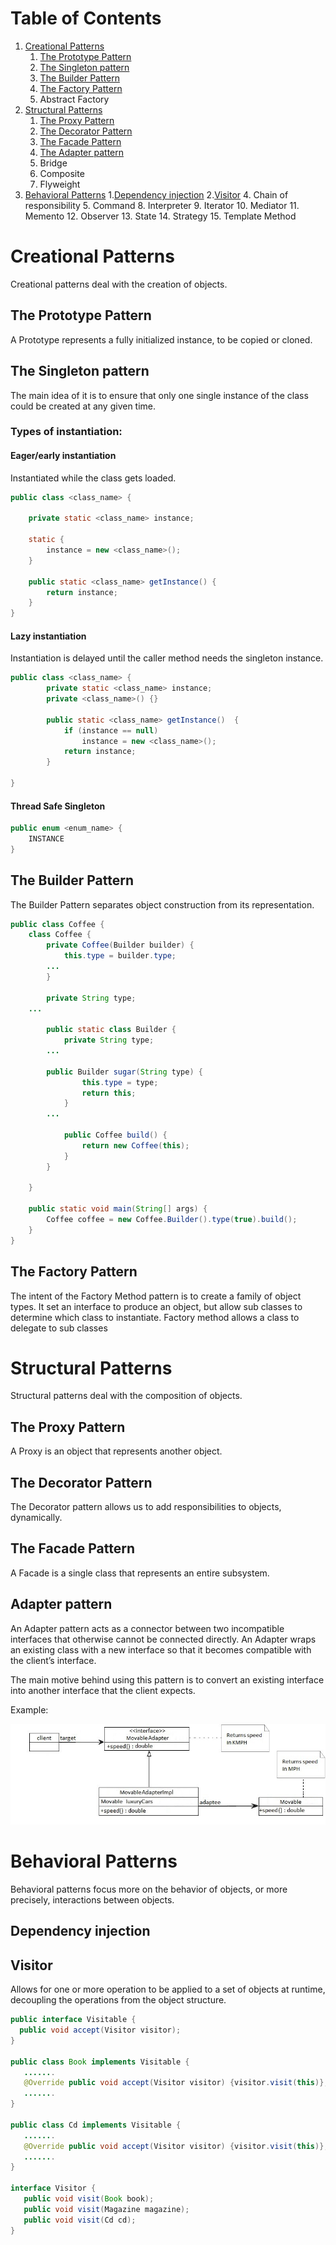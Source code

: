 # Table of Contents
1. [Creational Patterns](#creational)
	1. [The Prototype Pattern](#prototype)
	2. [The Singleton pattern](#singleton)
	3. [The Builder Pattern](#builder)
	4. [The Factory Pattern](#factory)
	5. Abstract Factory
2. [Structural Patterns](#structural)
	1. [The Proxy Pattern](#proxy)
	2. [The Decorator Pattern](#decorator)
	3. [The Facade Pattern](#facade)
	4. [The Adapter pattern](#adapter)
	3. Bridge
	6. Composite
	7. Flyweight
3. [Behavioral Patterns](#behavioral)
	1.[Dependency injection](#dependecy)
	2.[Visitor](#visitor)
	4. Chain of responsibility
	5. Command
	8. Interpreter
	9. Iterator
	10. Mediator
	11. Memento
	12. Observer
	13. State
	14. Strategy
	15. Template Method
	

# Creational Patterns <a id="creational"></a>
Creational patterns deal with the creation of objects.

## The Prototype Pattern <a id="prototype"></a>
A Prototype represents a fully initialized instance, to be copied or cloned.

## The Singleton pattern <a id="singleton"></a>

The main idea of it is to ensure that only one single instance of the class could be created at any given time.

### Types of instantiation:

#### Eager/early instantiation

Instantiated while the class gets loaded.

```java
public class <class_name> {

	private static <class_name> instance;

	static {
		instance = new <class_name>();
	}
	
	public static <class_name> getInstance() {
		return instance;
	}
}
```

#### Lazy instantiation

Instantiation is delayed until the caller method needs the singleton instance.

```java
public class <class_name> {
	    private static <class_name> instance; 
	    private <class_name>() {} 
	  
	    public static <class_name> getInstance()  {
	    	if (instance == null) 
	            instance = new <class_name>(); 
	        return instance; 
	    } 
	
}
```

#### Thread Safe Singleton
```java
public enum <enum_name> {
	INSTANCE
}
```

## The Builder Pattern <a id="builder"></a>

The Builder Pattern separates object construction from its representation.

```java
public class Coffee {
    class Coffee {
        private Coffee(Builder builder) {
            this.type = builder.type;
	    ...
        }

        private String type;
	...

        public static class Builder {
            private String type;
	    ...

	    public Builder sugar(String type) {
                this.type = type;
                return this;
            }
	    ...

            public Coffee build() {
                return new Coffee(this);
            }
        }

    }

    public static void main(String[] args) {
        Coffee coffee = new Coffee.Builder().type(true).build();
    }
}
```

## The Factory Pattern <a id="factory"></a>

The intent of the Factory Method pattern is to create a family of object types. It set an interface to produce an object, but allow sub classes to determine which class to instantiate. Factory method allows a class to delegate to sub classes

# Structural Patterns <a id="structural"></a>
Structural patterns deal with the composition of objects.

## The Proxy Pattern
A Proxy is an object that represents another object.

## The Decorator Pattern
The Decorator pattern allows us to add responsibilities to objects, dynamically.

## The Facade Pattern
A Facade is a single class that represents an entire subsystem.

## Adapter pattern

An Adapter pattern acts as a connector between two incompatible interfaces that otherwise cannot be connected directly. An Adapter wraps an existing class with a new interface so that it becomes compatible with the client’s interface.

The main motive behind using this pattern is to convert an existing interface into another interface that the client expects.

Example:

![Adapter pattern class diagram](https://github.com/jagope/apuntes/blob/master/java/patterns_images/adapter.jpg)

# Behavioral Patterns <a id="behavioral"></a>
Behavioral patterns focus more on the behavior of objects, or more precisely, interactions between objects.

## Dependency injection



## Visitor

Allows for one or more operation to be applied to a set of objects at runtime, decoupling the operations from the object structure.

```java
public interface Visitable {
  public void accept(Visitor visitor);
}
 
public class Book implements Visitable {
   .......
   @Override public void accept(Visitor visitor) {visitor.visit(this)};
   .......
}
 
public class Cd implements Visitable {
   .......
   @Override public void accept(Visitor visitor) {visitor.visit(this)};
   .......
}
 
interface Visitor {
   public void visit(Book book);
   public void visit(Magazine magazine);
   public void visit(Cd cd);
}
```
